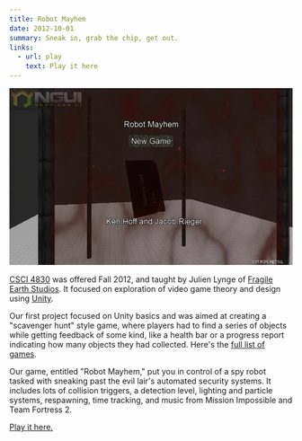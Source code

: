```yaml
---
title: Robot Mayhem
date: 2012-10-01
summary: Sneak in, grab the chip, get out.
links:
  - url: play
    text: Play it here
---
```


![Screenshot from "Robot Mayhem"](robot_mayhem_screen.PNG)

[CSCI 4830](http://fragileearthstudios.com/introduction-to-video-game-design-and-production/) was offered Fall 2012, and taught by Julien Lynge of [Fragile Earth Studios](http://fragileearthstudios.com/). It focused on exploration of video game theory and design using [Unity](http://unity3d.com/).

Our first project focused on Unity basics and was aimed at creating a "scavenger hunt" style game, where players had to find a series of objects while getting feedback of some kind, like a health bar or a progress report indicating how many objects they had collected. Here's the [full list of games](http://fragileearthstudios.com/2012/11/05/student-games-round-1-2/).

Our game, entitled "Robot Mayhem," put you in control of a spy robot tasked with sneaking past the evil lair's automated security systems. It includes lots of collision triggers, a detection level, lighting and particle systems, respawning, time tracking, and music from Mission Impossible and Team Fortress 2.

[Play it here.](play)
